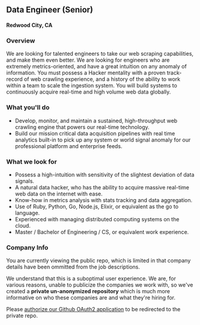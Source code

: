 ## Data Engineer (Senior)
#### Redwood City, CA

### Overview
We are looking for talented engineers to take our web scraping capabilities, and make them even better. We are looking for engineers who are extremely metrics-oriented, and have a great intuition on any anomaly of information. You must possess a Hacker mentality with a proven track-record of web crawling experience, and a history of the ability to work within a team to scale the ingestion system. You will build systems to continuously acquire real-time and high volume web data globally. 

### What you'll do
+ Develop, monitor, and maintain a sustained, high-throughput web crawling engine that powers our real-time technology.
+ Build our mission critical data acquisition pipelines with real time analytics built-in to pick up any system or world signal anomaly for our professional platform and enterprise feeds.

### What we look for
+ Possess a high-intuition with sensitivity of the slightest deviation of data signals.
+ A natural data hacker, who has the ability to acquire massive real-time web data on the internet with ease.
+ Know-how in metrics analysis with stats tracking and data aggregation.
+ Use of Ruby, Python, Go, Node.js, Elixir, or equivalent as the go to language.
+ Experienced with managing distributed computing systems on the cloud.
+ Master / Bachelor of Engineering / CS, or equivalent work experience.


### Company Info
You are currently viewing the public repo, which is limited in that company details have been ommitted from the job descriptions.  
    
We understand that this is a suboptimal user experience.  We are, for various reasons, unable to publicize the companies we work with, so we've
created a **private un-anonymized repository** which is much more informative on who these companies are and what they're hiring for.  
    
Please [authorize our Github OAuth2 application](https://letsrockit.co/users/auth/github?job_id=qmfuam8-data-engineer-senior) to be redirected to the private repo.
